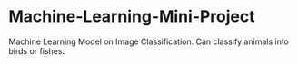 # Machine-Learning-Mini-Project
Machine Learning Model on Image Classification.
Can classify animals into birds or fishes.

